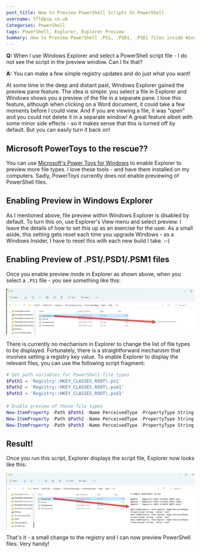 ```yaml
---
post_title: How to Preview PowerShell Scripts In PowerShell
username: tfl@psp.co.uk
Categories: PowerShell
tags: PowerShell, Explorer, Explorer Preview
Summary: How to Preview PowerShell .PS1, .PSD1, .PSD1 files inside Windows Explorer.
---
```


**Q:** When I use Windows Explorer and select a PowerShell script file - I do not see the script in the preview window. Can I fix that?

**A:** You can make a few simple registry updates and do just what you want!

At some time in the deep and distant past, Windows Explorer gained the preview pane feature.
The idea is simple: you select a file in Explorer and Windows shows you a preview of the file in a separate pane.
I love this feature, although when clicking on a Word document, it could take a few moments before I could view.
And if you are viewing a file, it was "open" and you could not delete it in a separate window!
A great feature albeit with some minor side effects - so it makes sense that this is turned off by default.
But you can easily turn it back on!

## Microsoft PowerToys to the rescue??

You can use [Microsoft's Power Toys for Windows](https://docs.microsoft.com/windows/powertoys) to enable Explorer to preview more file types.
I love these tools - and have them installed on my computers.
Sadly, PowerToys currently does not enable previewing of PowerShell files.

## Enabling Preview in Windows Explorer

As I mentioned above, file preview within Windows Explorer is disabled by default.
To turn this on, use Explorer's View menu and select preview.
I leave the details of how to set this up as an exercise for the user.
As a small aside, this setting gets reset each time you upgrade Windows - as a Windows Insider, I have to reset this with each new build I take. :-(

## Enabling Preview of .PS1/.PSD1/.PSM1 files

Once you enable preview mode in Explorer as shown above, when you select a `.PS1` file - you see something like this:

![Viewing a .PS1 file in Preview](./media/tfl-preview/before.png)

There is currently no mechanism in Explorer to change the list of file types to be displayed.
Fortunately, there is a straightforward mechanism that involves setting a registry key value.
To enable Explorer to display the relevant files, you can use the following script fragment:

```powershell
# Set path variables for PowerShell file types
$Path1 = 'Registry::HKEY_CLASSES_ROOT\.ps1'
$Path2 = 'Registry::HKEY_CLASSES_ROOT\.psm1'
$Path3 = 'Registry::HKEY_CLASSES_ROOT\.psd1'

# Enable preview of those file types
New-ItemProperty -Path $Path1 -Name PerceivedType -PropertyType String  -Value 'text'
New-ItemProperty -Path $Path2 -Name PerceivedType -PropertyType String  -Value 'text'
New-ItemProperty -Path $Path3 -Name PerceivedType -PropertyType String  -Value 'text'
```

## Result!

Once you run this script, Explorer displays the script file, Explorer now looks like this:

![Viewing a .PS1 file in Preview after updating the registry](./media/tfl-preview/after.png)

That's it - a small change to the registry and I can now preview PowerShell files.
Very handy!
